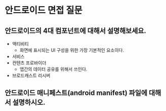 # 안드로이드 면접 질문

## 안드로이드의 4대 컴포넌트에 대해서 설명해보세요.
 - 액티비티
    - 화면에 표시되는 UI 구성을 위한 가장 기본적인 요소이다.
 - 서비스
 - 컨텐츠 프로바이더
    - 앱간의 데이터 공유를 위해서 쓰인다.
 - 브로드캐스트 리시버

## 안드로이드 매니페스트(android manifest) 파일에 대해서 설명하시오.

